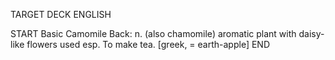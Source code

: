 TARGET DECK
ENGLISH

START
Basic
Camomile
Back: n. (also chamomile) aromatic plant with daisy-like flowers used esp. To make tea. [greek, = earth-apple]
END
